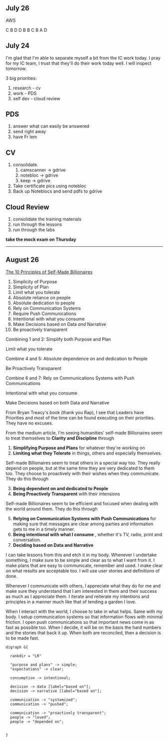 ## July 26 

AWS

C
B
D
D
B
B
C
B
A
D



## July 24

I'm glad that I'm able to separate myself a bit from the IC work today. I pray for my IC team, I trust that they'll do their work today well. I will inspect tomorrow. 

3 big priorities:
1. research - cv
2. work - PDS
3. self dev - cloud review

## PDS
1. answer what can easily be answered
2. send right away 
3. have Fr lem

## CV
1. consolidate. 
    1. camscanner -> gdrive
    2. notebloc -> gdrive
    3. keep -> gdrive
2. Take certificate pics using notebloc
3. Back up Noteblocs and send pdfs to gdrive

## Cloud Review 
1. consolidate the training materials
2. run through the lessons
3. run through the labs

**take the mock exam on Thursday**

----------------------------

## August 26

[The 10 Principles of Self-Made Billionaires](https://www.success.com/the-10-principles-of-self-made-billionaires/?utm_term=inside&utm_source=Maropost&utm_campaign=Inside&utm_medium=email&mpweb=574-7261074-742150499
) 

1. Simplicity of Purpose
2. Simplicity of Plan
3. Limit what you tolerate
4. Absolute reliance on people
5. Absolute dedication to people
6. Rely on Communication Systems
7. Require Push Communications
8. Intentional with what you consume
9. Make Decisions based on Data *and* Narrative
10. Be proactively transparent


Combining 1 and 2:
  Simplify both Purpose and Plan

  Limit what you tolerate

Combine 4 and 5:
  Absolute dependence on and dedication to People

  Be Proactively Transparent

Combine 6 and 7:
  Rely on Communications Systems with Push Communications

  Intentional with what you consume

  Make Decisions based on both Data *and* Narrative


From Bryan Treacy's book (thank you Rap), I see that Leaders have Priorities and most of the time can be found executing on their priorities. They have no excuses. 

From the medium article, I'm seeing humanities' self-made Billionaires seem to treat themselves to **Clarity and Discipline** through 

1. **Simplifying Purpose and Plans** for whatever they're working on
2. **Limiting what they Tolerate** in things, others and especially themselves.

Self-made Billionaires seem to treat others in a special way too. They really depend on people, but at the same time they are very dedicated to them too. They choose to proactively with their wishes when they communicate. They do this through

3. **Being dependent on and dedicated to People**
4. **Being Proactively Transparent** with their intensions

Self-made Billionaires seem to be efficient and focused when dealing with the world around them. They do this through

5. **Relying on Communication Systems with Push Communications** for making sure that messages are clear among parties and information gets to me in a timely manner. 
6. **Being intentional with what I consume** , whether it's TV, radio, print and conversation. 
7. **Deciding based on Data and Narrative** 


I can take lessons from this and etch it in my body. Whenever I undertake something, I make sure to be simple and clear as to what I want from it. I make plans that are easy to communicate, remember and used. I make clear on what results are acceptable too. I will use user stories and definitions of done.

Whenever I communicate with others, I appreciate what they do for me and make sure they understand that I am interested in them and their success as much as I appreciate them. I iterate and reiterate my intentions and principles in a manner much like that of tending a garden I love.

When I interact with the world, I choose to take in what helps. Same with my body. I setup communication systems so that information flows with minimal friction. I open push communications so that important news come in as fast as possible too. When I decide, it will be on the basis the hard numbers and the stories that back it up. When both are reconciled, then a decision is to be made fast.

````graphviz
digraph G{

  rankdir = "LR"

  "purpose and plans" -> simple;
  "expectations" -> clear;

  consumption -> intentional;

  decision -> data [label="based on"];
  decision -> narrative [label="based on"];

  communication -> "systemized";
  communication -> "pushed";

  communication -> "proactively transparent";
  people -> "loved";
  people -> "depended on";


}
````




